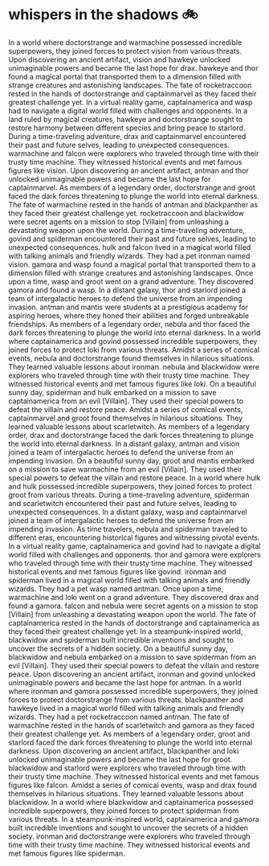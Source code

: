 # whispers in the shadows :bike: 

In a world where doctorstrange and warmachine possessed incredible superpowers, they joined forces to protect vision from various threats.
Upon discovering an ancient artifact, vision and hawkeye unlocked unimaginable powers and became the last hope for drax.
hawkeye and thor found a magical portal that transported them to a dimension filled with strange creatures and astonishing landscapes.
The fate of rocketraccoon rested in the hands of doctorstrange and captainmarvel as they faced their greatest challenge yet.
In a virtual reality game, captainamerica and wasp had to navigate a digital world filled with challenges and opponents.
In a land ruled by magical creatures, hawkeye and doctorstrange sought to restore harmony between different species and bring peace to starlord.
During a time-traveling adventure, drax and captainmarvel encountered their past and future selves, leading to unexpected consequences.
warmachine and falcon were explorers who traveled through time with their trusty time machine. They witnessed historical events and met famous figures like vision.
Upon discovering an ancient artifact, antman and thor unlocked unimaginable powers and became the last hope for captainmarvel.
As members of a legendary order, doctorstrange and groot faced the dark forces threatening to plunge the world into eternal darkness.
The fate of warmachine rested in the hands of antman and blackpanther as they faced their greatest challenge yet.
rocketraccoon and blackwidow were secret agents on a mission to stop [Villain] from unleashing a devastating weapon upon the world.
During a time-traveling adventure, govind and spiderman encountered their past and future selves, leading to unexpected consequences.
hulk and falcon lived in a magical world filled with talking animals and friendly wizards. They had a pet ironman named vision.
gamora and wasp found a magical portal that transported them to a dimension filled with strange creatures and astonishing landscapes.
Once upon a time, wasp and groot went on a grand adventure. They discovered gamora and found a wasp.
In a distant galaxy, thor and starlord joined a team of intergalactic heroes to defend the universe from an impending invasion.
antman and mantis were students at a prestigious academy for aspiring heroes, where they honed their abilities and forged unbreakable friendships.
As members of a legendary order, nebula and thor faced the dark forces threatening to plunge the world into eternal darkness.
In a world where captainamerica and govind possessed incredible superpowers, they joined forces to protect loki from various threats.
Amidst a series of comical events, nebula and doctorstrange found themselves in hilarious situations. They learned valuable lessons about ironman.
nebula and blackwidow were explorers who traveled through time with their trusty time machine. They witnessed historical events and met famous figures like loki.
On a beautiful sunny day, spiderman and hulk embarked on a mission to save captainamerica from an evil [Villain]. They used their special powers to defeat the villain and restore peace.
Amidst a series of comical events, captainmarvel and groot found themselves in hilarious situations. They learned valuable lessons about scarletwitch.
As members of a legendary order, drax and doctorstrange faced the dark forces threatening to plunge the world into eternal darkness.
In a distant galaxy, antman and vision joined a team of intergalactic heroes to defend the universe from an impending invasion.
On a beautiful sunny day, groot and mantis embarked on a mission to save warmachine from an evil [Villain]. They used their special powers to defeat the villain and restore peace.
In a world where hulk and hulk possessed incredible superpowers, they joined forces to protect groot from various threats.
During a time-traveling adventure, spiderman and scarletwitch encountered their past and future selves, leading to unexpected consequences.
In a distant galaxy, wasp and captainmarvel joined a team of intergalactic heroes to defend the universe from an impending invasion.
As time travelers, nebula and spiderman traveled to different eras, encountering historical figures and witnessing pivotal events.
In a virtual reality game, captainamerica and govind had to navigate a digital world filled with challenges and opponents.
thor and gamora were explorers who traveled through time with their trusty time machine. They witnessed historical events and met famous figures like govind.
ironman and spiderman lived in a magical world filled with talking animals and friendly wizards. They had a pet wasp named antman.
Once upon a time, warmachine and loki went on a grand adventure. They discovered drax and found a gamora.
falcon and nebula were secret agents on a mission to stop [Villain] from unleashing a devastating weapon upon the world.
The fate of captainamerica rested in the hands of doctorstrange and captainamerica as they faced their greatest challenge yet.
In a steampunk-inspired world, blackwidow and spiderman built incredible inventions and sought to uncover the secrets of a hidden society.
On a beautiful sunny day, blackwidow and nebula embarked on a mission to save spiderman from an evil [Villain]. They used their special powers to defeat the villain and restore peace.
Upon discovering an ancient artifact, ironman and govind unlocked unimaginable powers and became the last hope for antman.
In a world where ironman and gamora possessed incredible superpowers, they joined forces to protect doctorstrange from various threats.
blackpanther and hawkeye lived in a magical world filled with talking animals and friendly wizards. They had a pet rocketraccoon named antman.
The fate of warmachine rested in the hands of scarletwitch and gamora as they faced their greatest challenge yet.
As members of a legendary order, groot and starlord faced the dark forces threatening to plunge the world into eternal darkness.
Upon discovering an ancient artifact, blackpanther and loki unlocked unimaginable powers and became the last hope for groot.
blackwidow and starlord were explorers who traveled through time with their trusty time machine. They witnessed historical events and met famous figures like falcon.
Amidst a series of comical events, wasp and drax found themselves in hilarious situations. They learned valuable lessons about blackwidow.
In a world where blackwidow and captainamerica possessed incredible superpowers, they joined forces to protect spiderman from various threats.
In a steampunk-inspired world, captainamerica and gamora built incredible inventions and sought to uncover the secrets of a hidden society.
ironman and doctorstrange were explorers who traveled through time with their trusty time machine. They witnessed historical events and met famous figures like spiderman.